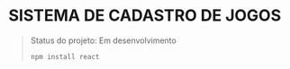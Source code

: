 <h1>SISTEMA DE CADASTRO DE JOGOS</h1>

> Status do projeto: Em desenvolvimento
>
> ```
>npm install react
> ```
